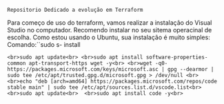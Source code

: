 ``Repositorio Dedicado a evolução em Terraform`` 

Para começo de uso do terraform, vamos realizar a instalação do Visual Studio no computador. Recomendo instalar no seu sitema operacinal de escolha. 
Como estou usando o Ubuntu, sua instalação é muito simples: 
Comando:``sudo s- install 


``<br>sudo apt update<br>
<br>sudo apt install software-properties-common apt-transport-https wget -y<br>
<br>wget -q0- https://packages.microsoft.com/keys/microsoft.asc | gpg --dearmor | sudo tee /etc/apt/trusted.gpg.d/microsoft.gpg > /dev/null <br>
<br>echo "deb [arch=amd64] https://packages.microsoft.com/repos/code stable main" | sudo tee /etc/apt/sources.list.d/vscode.list<br>
<br>sudo apt update<br> 
<br>sudo apt install code -y<br>``


